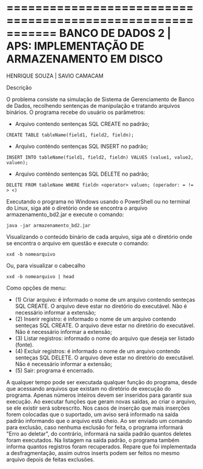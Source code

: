 ===========================================================
BANCO DE DADOS 2 | APS: IMPLEMENTAÇÃO DE ARMAZENAMENTO EM DISCO
===========================================================
HENRIQUE SOUZA | SAVIO CAMACAM

Descrição

O problema consiste na simulação de Sistema de Gerenciamento de Banco de Dados, recolhendo sentenças de manipulação e tratando arquivos binários.
O programa recebe do usuário os parâmetros:
* Arquivo contendo sentenças SQL CREATE no padrão;
```
CREATE TABLE tableName(field1, field2, fieldn);
```
* Arquivo conténdo sentenças SQL INSERT no padrão;
```
INSERT INTO tableName(field1, field2, fieldn) VALUES (value1, value2, valuen);
```
* Arquivo conténdo sentenças SQL DELETE no padrão;
```
DELETE FROM tableName WHERE fieldn <operator> valuen; (operador: = != > <)
```

Executando o programa no Windows usando o PowerShell ou no terminal do Linux, siga até o diretório onde se encontra o arquivo armazenamento_bd2.jar e execute o comando:
```
java -jar armazenamento_bd2.jar
```
Visualizando o conteúdo binário de cada arquivo, siga até o diretório onde se encontra o arquivo em questão e execute o comando:
```
xxd -b nomearquivo
```
Ou, para visualizar o cabecalho
```
xxd -b nomearquivo | head
```

Como opções de menu:
* (1) Criar arquivo: é informado o nome de um arquivo contendo senteças SQL CREATE. O arquivo deve estar no diretório do executável. Não é necessário informar a extensão;
* (2) Inserir registro: é informado o nome de um arquivo contendo senteças SQL CREATE. O arquivo deve estar no diretório do executável. Não é necessário informar a extensão;
* (3) Listar registros: informado o nome do arquivo que deseja ser listado (fonte).
* (4) Excluir registros: é informado o nome de um arquivo contendo senteças SQL DELETE. O arquivo deve estar no diretório do executável. Não é necessário informar a extensão;
* (5) Sair: programa é encerrado.

A qualquer tempo pode ser executada qualquer função do programa, desde que acessando arquivos que existam no diretório de execução do programa.
Apenas números inteiros devem ser inseridos para garantir sua execução.
Ao executar funções que geram novas saidas, ao criar o arquivo, se ele existir será sobrescrito.
Nos casos de inserção que mais inserções forem colocadas que o suportado, um aviso será informado na saída padrão informando que o arquivo está cheio.
Ao ser enviado um comando para exclusão, caso nenhuma exclusão for feita, o programa informará "Erro ao deletar", 
do contrário, informará na saída padrão quantos deletes foram executados.
Na listagem na saída padrão, o programa também informa quantos registros foram recuperados.
Repare que foi implementada a desfragmentação, assim outros inserts podem ser feitos no mesmo arquivo depois de feitas exclusões.
